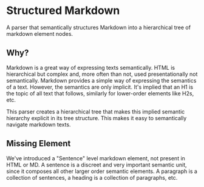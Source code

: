 # Structured Markdown

A parser that semantically structures Markdown into a hierarchical tree of markdown element nodes.

## Why?

Markdown is a great way of expressing texts semantically. HTML is hierarchical but complex and, more often than not, used presentationally not semantically. Markdown provides a simple way of expressing the semantics of a text. However, the semantics are only implicit. It's implied that an H1 is the topic of all text that follows, similarly for lower-order elements like H2s, etc. 

This parser creates a hierarchical tree that makes this implied semantic hierarchy explicit in its tree structure. This makes it easy to semantically navigate markdown texts.

## Missing Element

We've introduced a "Sentence" level markdown element, not present in HTML or MD. A sentence is a discreet and very important semantic unit, since it composes all other larger order semantic elements. A paragraph is a collection of sentences, a heading is a collection of paragraphs, etc.